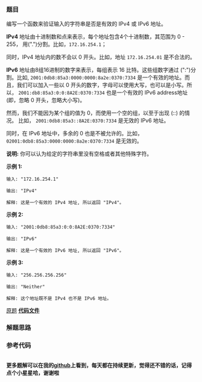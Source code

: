 ### 题目
编写一个函数来验证输入的字符串是否是有效的 IPv4 或 IPv6 地址。

**IPv4**  地址由十进制数和点来表示，每个地址包含4个十进制数，其范围为 0 - 255， 用(".")分割。比如，`172.16.254.1`；

同时，IPv4 地址内的数不会以 0 开头。比如，地址 `172.16.254.01` 是不合法的。

**IPv6**  地址由8组16进制的数字来表示，每组表示 16 比特。这些组数字通过 (":")分割。比如,
`2001:0db8:85a3:0000:0000:8a2e:0370:7334` 是一个有效的地址。而且，我们可以加入一些以 0
开头的数字，字母可以使用大写，也可以是小写。所以， `2001:db8:85a3:0:0:8A2E:0370:7334` 也是一个有效的 IPv6
address地址 (即，忽略 0 开头，忽略大小写)。

然而，我们不能因为某个组的值为 0，而使用一个空的组，以至于出现 (::) 的情况。 比如，
`2001:0db8:85a3::8A2E:0370:7334` 是无效的 IPv6 地址。

同时，在 IPv6 地址中，多余的 0 也是不被允许的。比如， `02001:0db8:85a3:0000:0000:8a2e:0370:7334`
是无效的。

**说明:**  你可以认为给定的字符串里没有空格或者其他特殊字符。

**示例 1:**

    
    
    输入: "172.16.254.1"
    
    输出: "IPv4"
    
    解释: 这是一个有效的 IPv4 地址, 所以返回 "IPv4"。
    

**示例 2:**

    
    
    输入: "2001:0db8:85a3:0:0:8A2E:0370:7334"
    
    输出: "IPv6"
    
    解释: 这是一个有效的 IPv6 地址, 所以返回 "IPv6"。
    

**示例 3:**

    
    
    输入: "256.256.256.256"
    
    输出: "Neither"
    
    解释: 这个地址既不是 IPv4 也不是 IPv6 地址。
    

[原题](https://leetcode-cn.com/problems/validate-ip-address/)    **[代码文件]()**


### 解题思路




### 参考代码

```go


```




**更多题解可以在我的[github](https://github.com/LZH139/leetcode_Go)上看到，每天都在持续更新，觉得还不错的话，记得点个小星星哈，谢谢啦**
